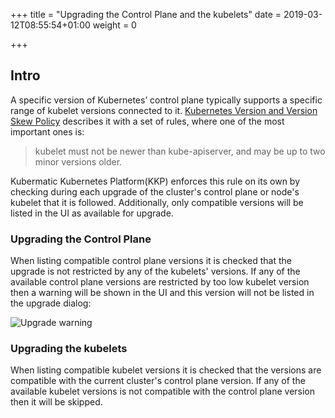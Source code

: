 +++
title = "Upgrading the Control Plane and the kubelets"
date = 2019-03-12T08:55:54+01:00
weight = 0

+++

## Intro

A specific version of Kubernetes’ control plane typically supports a specific range of kubelet versions connected to
it. [Kubernetes Version and Version Skew Policy](https://kubernetes.io/docs/setup/version-skew-policy/) describes it
with a set of rules, where one of the most important ones is:

> kubelet must not be newer than kube-apiserver, and may be up to two minor versions older.

Kubermatic Kubernetes Platform(KKP) enforces this rule on its own by checking during each upgrade of the cluster's control plane or node's
kubelet that it is followed. Additionally, only compatible versions will be listed in the UI as available for upgrade.

### Upgrading the Control Plane

When listing compatible control plane versions it is checked that the upgrade is not restricted by any of the kubelets'
versions. If any of the available control plane versions are restricted by too low kubelet version then a warning will
be shown in the UI and this version will not be listed in the upgrade dialog:

![Upgrade warning](/img/kubermatic/v2.14/operation/control-plane/upgrade-warning.png)

### Upgrading the kubelets

When listing compatible kubelet versions it is checked that the versions are compatible with the current cluster's
control plane version. If any of the available kubelet versions is not compatible with the control plane version then
it will be skipped.
